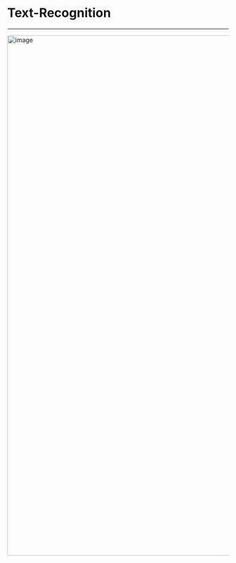 # Text-Recognition

___
<img width="1183" alt="image" src="https://github.com/ShatilovValery/Text-Recognition/assets/98152612/334e4650-d033-48d1-9f8a-fa74a589950a">
